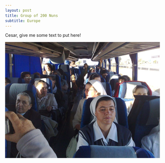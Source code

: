 ```yaml
---
layout: post
title: Group of 200 Nuns
subtitle: Europe
---
```


Cesar, give me some text to put here!

![Group of 200 Nuns](/img/blog/nuns-group-europe-2008-10.jpg)
